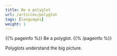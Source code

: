 ```yaml
---
title: Be a polyglot
url: /articles/polyglot
tags: [languages]
weight: 1
---
```


{{% pageinfo %}}
Be a polyglot.
{{% /pageinfo %}}

Polyglots understand the big picture.
